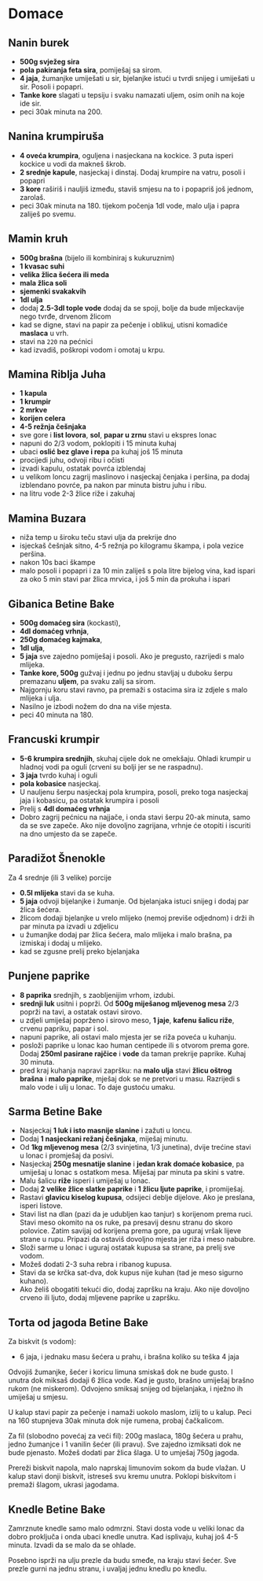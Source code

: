 # Domace

## Nanin burek

* **500g svježeg sira**
* **pola pakiranja feta sira**, pomiješaj sa sirom.
* **4 jaja**, žumanjke umiješati u sir, bjelanjke istući u tvrdi snijeg i umiješati u sir. Posoli i popapri.
* **Tanke kore** slagati u tepsiju i svaku namazati uljem, osim onih na koje ide sir.
* peci 30ak minuta na 200.

## Nanina krumpiruša

* **4 oveća krumpira**, oguljena i nasjeckana na kockice. 3 puta isperi kockice u vodi da makneš škrob.
* **2 srednje kapule**, nasjeckaj i dinstaj. Dodaj krumpire na vatru, posoli i popapri
* **3 kore** raširiš i nauljiš između, staviš smjesu na to i popapriš još jednom, zarolaš.
* peci 30ak minuta na 180. tijekom počenja 1dl vode, malo ulja i papra zaliješ po svemu.

## Mamin kruh

* **500g brašna** (bijelo ili kombiniraj s kukuruznim)
* **1 kvasac suhi**
* **velika žlica šećera ili meda**
* **mala žlica soli**
* **sjemenki svakakvih**
* **1dl ulja**
* dodaj **2.5-3dl tople vode** dodaj da se spoji, bolje da bude mljeckavije nego tvrđe, drvenom žlicom
* kad se digne, stavi na papir za pečenje i oblikuj, utisni komadiće **maslaca** u vrh.
* stavi na `220` na pećnici
* kad izvadiš, poškropi vodom i omotaj u krpu.

## Mamina Riblja Juha

* **1 kapula**
* **1 krumpir**
* **2 mrkve**
* **korijen celera**
* **4-5 režnja češnjaka**
* sve gore i **list lovora**, **sol**, **papar u zrnu** stavi u ekspres lonac
* napuni do 2/3 vodom, poklopiti i 15 minuta kuhaj
* ubaci **oslić bez glave i repa** pa kuhaj još 15 minuta
* procijedi juhu, odvoji ribu i očisti
* izvadi kapulu, ostatak povrća izblendaj
* u velikom loncu zagrij maslinovo i nasjeckaj čenjaka i peršina, pa dodaj izblendano povrće, pa nakon par minuta bistru juhu i ribu.
* na litru vode 2-3 žlice riže i zakuhaj

## Mamina Buzara

* niža temp u široku teču stavi ulja da prekrije dno
* isjeckaš češnjak sitno, 4-5 režnja po kilogramu škampa, i pola vezice peršina.
* nakon 10s baci škampe
* malo posoli i popapri i za 10 min zaliješ s pola litre bijelog vina, kad ispari za oko 5 min stavi par žlica mrvica, i još 5 min da prokuha i ispari

## Gibanica Betine Bake

* **500g domaćeg sira** (kockasti),
* **4dl domaćeg vrhnja**,
* **250g domaćeg kajmaka**,
* **1dl ulja**,
* **5 jaja** sve zajedno pomiješaj i posoli. Ako je pregusto, razrijedi s malo mlijeka.
* **Tanke kore, 500g** gužvaj i jednu po jednu stavljaj u duboku šerpu premazanu **uljem**, pa svaku zalij sa sirom.
* Najgornju koru stavi ravno, pa premaži s ostacima sira iz zdjele s malo mlijeka i ulja.
* Nasilno je izbodi nožem do dna na više mjesta.
* peci 40 minuta na 180.

## Francuski krumpir

* **5-6 krumpira srednjih**, skuhaj cijele dok ne omekšaju. Ohladi krumpir u hladnoj vodi pa oguli (crveni su bolji jer se ne raspadnu).
* **3 jaja** tvrdo kuhaj i oguli
* **pola kobasice** nasjeckaj.
* U nauljenu šerpu nasjeckaj pola krumpira, posoli, preko toga nasjeckaj jaja i kobasicu, pa ostatak krumpira i posoli
* Prelij s **4dl domaćeg vrhnja**
* Dobro zagrij pećnicu na najjače, i onda stavi šerpu 20-ak minuta, samo da se sve zapeče. Ako nije dovoljno zagrijana, vrhnje će otopiti i iscuriti na dno umjesto da se zapeče.

## Paradižot Šnenokle

Za 4 srednje (ili 3 velike) porcije
* **0.5l mlijeka** stavi da se kuha.
* **5 jaja** odvoji bijelanjke i žumanje. Od bjelanjaka istuci snijeg i dodaj par žlica šećera.
* žlicom dodaji bjelanjke u vrelo mlijeko (nemoj previše odjednom) i drži ih par minuta pa izvadi u zdjelicu
* u žumanjke dodaj par žlica šećera, malo mlijeka i malo brašna, pa izmiskaj i dodaj u mlijeko.
* kad se zgusne prelij preko bjelanjaka

## Punjene paprike

* **8 paprika** srednjih, s zaobljenijim vrhom, izdubi.
* **srednji luk** usitni i poprži. Od **500g miješanog mljevenog mesa** 2/3 poprži na tavi, a ostatak ostavi sirovo.
* u zdjeli umiješaj poprženo i sirovo meso, **1 jaje**, **kafenu šalicu riže**, crvenu papriku, papar i sol.
* napuni paprike, ali ostavi malo mjesta jer se riža poveća u kuhanju.
* posloži paprike u lonac kao human centipede ili s otvorom prema gore. Dodaj **250ml pasirane rajčice** i **vode** da taman prekrije paprike. Kuhaj 30 minuta.
* pred kraj kuhanja napravi zapršku: na **malo ulja** stavi **žlicu oštrog brašna** i **malo paprike**, mješaj dok se ne pretvori u masu. Razrijedi s malo vode i ulij u lonac. To daje gustoću umaku.

## Sarma Betine Bake

* Nasjeckaj **1 luk i isto masnije slanine** i zažuti u loncu.
* Dodaj **1 nasjeckani režanj češnjaka**, miješaj minutu.
* Od **1kg mljevenog mesa** (2/3 svinjetina, 1/3 junetina), dvije trećine stavi u lonac i promješaj da posivi.
* Nasjeckaj **250g mesnatije slanine** i **jedan krak domaće kobasice**, pa umiješaj u lonac s ostatkom mesa. Miješaj par minuta pa skini s vatre.
* Malu šalicu **riže** isperi i umiješaj u lonac.
* Dodaj **2 velike žlice slatke paprike** i **1 žlicu ljute paprike**, i promiješaj.
* Rastavi **glavicu kiselog kupusa**, odsijeci deblje dijelove. Ako je preslana, isperi listove.
* Stavi list na dlan (pazi da je udubljen kao tanjur) s korijenom prema ruci. Stavi meso okomito na os ruke, pa presavij desnu stranu do skoro polovice. Zatim savijaj od korijena prema gore, pa uguraj vršak lijeve strane u rupu. Pripazi da ostaviš dovoljno mjesta jer riža i meso nabubre.
* Složi sarme u lonac i uguraj ostatak kupusa sa strane, pa prelij sve vodom.
* Možeš dodati 2-3 suha rebra i ribanog kupusa.
* Stavi da se krčka sat-dva, dok kupus nije kuhan (tad je meso sigurno kuhano).
* Ako želiš obogatiti tekući dio, dodaj zapršku na kraju. Ako nije dovoljno crveno ili ljuto, dodaj mljevene paprike u zapršku.

## Torta od jagoda Betine Bake

Za biskvit (s vodom):
* 6 jaja, i jednaku masu šećera u prahu, i brašna koliko su teška 4 jaja

Odvojiš žumanjke, šećer i koricu limuna smiskaš dok ne bude gusto. I unutra dok miksaš dodaji 6 žlica vode. Kad je gusto, brašno umiješaj brašno rukom (ne miskerom). Odvojeno smiksaj snijeg od bijelanjaka, i nježno ih umiješaj u smjesu.

U kalup stavi papir za pečenje i namaži uokolo maslom, izlij to u kalup. Peci na 160 stupnjeva 30ak minuta dok nije rumena, probaj čačkalicom.

Za fil (slobodno povećaj za veći fil):
200g maslaca, 180g šećera u prahu, jedno žumanjce i 1 vanilin šećer (ili pravu). Sve zajedno izmiksati dok ne bude pjenasto. Možeš dodati par žlica šlaga. U to umješaj 750g jagoda.

Prereži biskvit napola, malo naprskaj limunovim sokom da bude vlažan. U kalup stavi donji biskvit, istreseš svu kremu unutra. Poklopi biskvitom i premaži šlagom, ukrasi jagodama.

## Knedle Betine Bake

Zamrznute knedle samo malo odmrzni. Stavi dosta vode u veliki lonac da dobro proključa i onda ubaci knedle unutra. Kad isplivaju, kuhaj još 4-5 minuta. Izvadi da se malo da se ohlade.

Posebno isprži na ulju prezle da budu smeđe, na kraju stavi šećer. Sve prezle gurni na jednu stranu, i uvaljaj jednu knedlu po knedlu.

